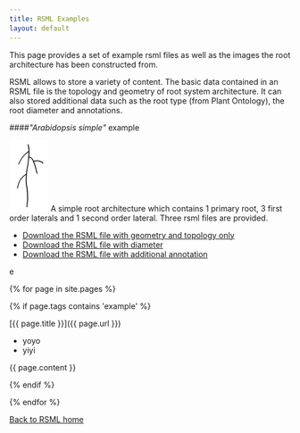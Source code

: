 ```yaml
---
title: RSML Examples
layout: default
---
```


This page provides a set of example rsml files as well as the images the root architecture has been constructed from.

RSML allows to store a variety of content. The basic data contained in an RSML file is the topology and geometry of root system architecture. It can also stored additional data such as the root type (from Plant Ontology), the root diameter and annotations.

####*"Arabidopsis simple"* example

[![arabidopsis-simple](/images/examples/arabidopsis_simple_tb.jpg)](images/examples/arabidopsis_simple.tif)
A simple root architecture which contains 1 primary root, 3 first order laterals and 1 second order lateral. Three rsml files are provided.


  - [Download the RSML file with geometry and topology only](images/examples/arabidopsis_simple.rsml)
  - [Download the RSML file with diameter](images/examples/arabidopsis_simple_with_diameter.rsml)
  - [Download the RSML file with additional annotation](images/examples/arabidopsis_simple_annotation.rsml)

 e
  
  {% for page in site.pages %}
  
  {% if page.tags contains 'example' %}
  
  <div class="example_block" markdown="1">
  
  [{{ page.title }}]({{ page.url }})
  
  - yoyo
  - yiyi

  {{ page.content }}  
  
  </div>
  
  {% endif %}
  
  {% endfor %}

[Back to RSML home](index)